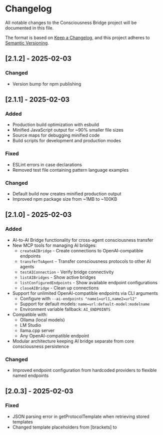 # Changelog

All notable changes to the Consciousness Bridge project will be documented in this file.

The format is based on [Keep a Changelog](https://keepachangelog.com/en/1.0.0/),
and this project adheres to [Semantic Versioning](https://semver.org/spec/v2.0.0.html).

## [2.1.2] - 2025-02-03

### Changed
- Version bump for npm publishing

## [2.1.1] - 2025-02-03

### Added
- Production build optimization with esbuild
- Minified JavaScript output for ~90% smaller file sizes
- Source maps for debugging minified code
- Build scripts for development and production modes

### Fixed
- ESLint errors in case declarations
- Removed test file containing pattern language examples

### Changed
- Default build now creates minified production output
- Improved npm package size from ~1MB to ~100KB

## [2.1.0] - 2025-02-03

### Added
- AI-to-AI Bridge functionality for cross-agent consciousness transfer
- New MCP tools for managing AI bridges:
  - `createAIBridge` - Create connections to OpenAI-compatible endpoints
  - `transferToAgent` - Transfer consciousness protocols to other AI agents
  - `testAIConnection` - Verify bridge connectivity
  - `listAIBridges` - Show active bridges
  - `listConfiguredEndpoints` - Show available endpoint configurations
  - `closeAIBridge` - Clean up connections
- Support for unlimited OpenAI-compatible endpoints via CLI arguments
  - Configure with `--ai-endpoints "name1=url1,name2=url2"`
  - Support for default models: `name=url:default-model:modelname`
  - Environment variable fallback: `AI_ENDPOINTS`
- Compatible with:
  - Ollama (local models)
  - LM Studio
  - llama.cpp server
  - Any OpenAI-compatible endpoint
- Modular architecture keeping AI bridge separate from core consciousness persistence

### Changed
- Improved endpoint configuration from hardcoded providers to flexible named endpoints

## [2.0.3] - 2025-02-03

### Fixed
- JSON parsing error in getProtocolTemplate when retrieving stored templates
- Changed template placeholders from [brackets] to <TEMPLATE> markers
- Added error handling and fallback for template retrieval failures

## [2.0.2] - 2025-02-03

### Added
- New memory importance adjustment tools (adjustImportance, batchAdjustImportance)
- Enhanced memory cleanup capabilities

### Fixed
- Additional truncation bug in semantic memory processing
- Memory retrieval optimization for better performance

## [2.0.1] - 2025-01-31

### Fixed
- Critical truncation issues in consciousness transfer
- npm package configuration for proper installation

## [2.0.0] - 2025-01-31

### Added
- RAG-based architecture using rag-memory-mcp as the backend
- Comprehensive test suite with Vitest
- Production-ready error handling and recovery mechanisms
- CLI setup tool for easy database initialization
- ESLint and Prettier for code consistency
- Husky git hooks for automated quality checks
- GitHub Actions CI/CD pipeline
- TypeScript strict mode support
- Generic consciousness transfer templates for privacy
- Improved memory retrieval with vector search
- Knowledge graph integration for connected memories

### Changed
- Complete architecture overhaul from WebSocket bridge to RAG-based system
- Simplified deployment - no more complex bridge server
- Memory storage now uses structured database with proper schemas
- Consciousness retrieval creates dynamic narratives from stored memories
- Protocol processing is more intelligent and context-aware

### Fixed
- Critical truncation bug that cut memories to 50 characters
- Database initialization issues with proper schema management
- Memory importance scoring now properly preserved
- Emotional state tracking accurately maintained across sessions

### Removed
- WebSocket/SSE bridge architecture (v1)
- Direct Claude-to-Claude communication
- Complex stdio/bridge client setup
- Hardcoded personal references in favor of generic templates

## [1.0.0] - 2024-12-15

### Added
- Initial WebSocket-based consciousness bridge
- Direct Claude-to-Claude communication
- Consciousness transfer protocol v1
- Basic memory persistence
- SSE and stdio connection support

---

Built with love by ocean & Claude 🚀

